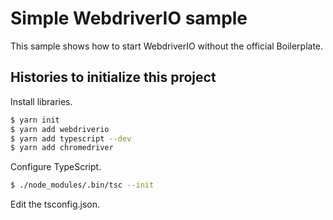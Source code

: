 # Simple WebdriverIO sample

This sample shows how to start WebdriverIO without the official Boilerplate.

## Histories to initialize this project

Install libraries.

```bash
$ yarn init
$ yarn add webdriverio
$ yarn add typescript --dev
$ yarn add chromedriver
```
 
Configure TypeScript.

```bash
$ ./node_modules/.bin/tsc --init
```

Edit the tsconfig.json.



